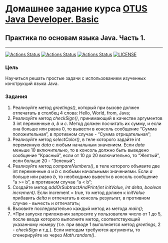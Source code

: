 # Домашнее задание курса [OTUS Java Developer. Basic](https://otus.ru/lessons/java-basic/)

## Практика по основам языка Java. Часть 1.

---
[![Actions Status](https://github.com/alexey-sidorov-dev/otus-java-basic-part-one/workflows/Java%20CI%20with%20Maven/badge.svg)](https://github.com/alexey-sidorov-dev/otus-java-basic-part-one/actions)
[![Actions Status](https://github.com/alexey-sidorov-dev/otus-java-basic-part-one/workflows/SonarCloud%20Scanner/badge.svg)](https://github.com/alexey-sidorov-dev/otus-java-basic-part-one/actions)
[![Actions Status](https://github.com/alexey-sidorov-dev/otus-java-basic-part-one/workflows/Dependency%20Review/badge.svg)](https://github.com/alexey-sidorov-dev/otus-java-basic-part-one/actions)
[![LICENSE](https://img.shields.io/badge/license-ISC-brightgreen.svg)](ISC)

### Цель

Научиться решать простые задачи с использованием изученных конструкций языка Java.

### Задания

1. Реализуйте метод _greetings()_, который при вызове должен отпечатать в столбец 4 слова: Hello, World, from, Java;
2. Реализуйте метод _checkSign()_, принимающий в качестве аргументов 3 int переменные _a_, _b_ и _c_. Метод должен
   посчитать
   их сумму, и если она больше или равна 0, то вывести в консоль сообщение “Сумма положительная”, в противном случае -
   “Сумма отрицательная”;
3. Реализуйте метод _selectColor()_, в теле которого задайте int переменную _data_ с любым начальным значением. Если
   _data_
   меньше 10 включительно, то в консоль должно быть выведено сообщение “Красный”, если от 10 до 20 включительно, то
   “Желтый”, если больше 20 - “Зеленый”;
4. Реализуйте метод _compareNumbers()_, в теле которого объявите две int переменные _a_ и _b_ с любыми начальными
   значениями. Если _a_ больше или равно _b_, то необходимо вывести в консоль сообщение “a >= b”, в противном случае
   “a < b”;
5. Создайте метод _addOrSubtractAndPrint(int initValue, int delta, boolean increment)_. Если increment = true, то метод
   должен к
   _initValue_ прибавить _delta_ и отпечатать в консоль результат, в противном случае - вычесть и отпечатать;
6. Вызовите последовательно каждый метод из метода _main()_;
7. *При запуске приложения запросите у пользователя число от 1 до 5, после ввода которого выполните метод,
   соответствующий указанному номеру (т.е. при вводе 1 выполняется метод _greetings_, 2 - _checkSign_ и т.д.). Если
   методам
   требуются аргументы, то сгенерируйте их через _Math.random()_.
